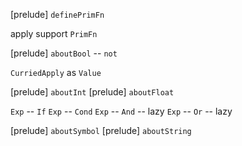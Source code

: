 [prelude] `definePrimFn`

apply support `PrimFn`

[prelude] `aboutBool` -- `not`

`CurriedApply` as `Value`

[prelude] `aboutInt`
[prelude] `aboutFloat`

`Exp` -- `If`
`Exp` -- `Cond`
`Exp` -- `And` -- lazy
`Exp` -- `Or` -- lazy

[prelude] `aboutSymbol`
[prelude] `aboutString`
